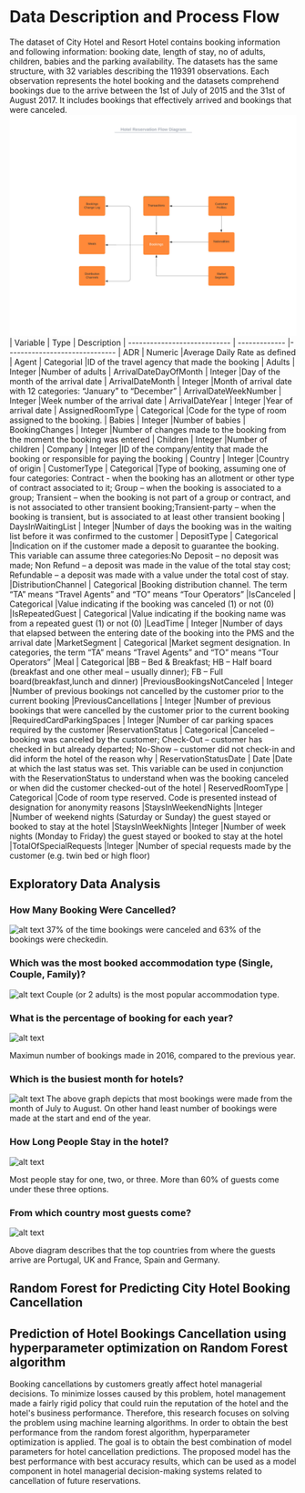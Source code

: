 # Data Description and Process Flow
The dataset of City Hotel and Resort Hotel contains booking information and following information: booking date, length of stay, no of adults, children, babies and the parking availability. The datasets has the same structure, with 32 variables describing the 119391 observations. Each observation represents the hotel booking and the datasets comprehend bookings due to the arrive between the 1st of July of 2015 and the 31st of August 2017. It includes bookings that effectively arrived and bookings that were canceled. 
![alt text](https://github.com/nikmahadeshwar/group-project/blob/main/Business%20process%20flow%20example-3.jpeg)
|            Variable          |     Type      |         Description
| ---------------------------- | ------------- |------------------------------
|     ADR                      |    Numeric    |Average Daily Rate as defined
|     Agent                    |   Categorial  |ID of the travel agency that made the booking
|     Adults                   |    Integer    |Number of adults
|     ArrivalDateDayOfMonth    |     Integer   |Day of the month of the arrival date
|     ArrivalDateMonth         |     Integer   |Month of arrival date with 12 categories: “January” to “December”
|     ArrivalDateWeekNumber    |     Integer   |Week number of the arrival date
|     ArrivalDateYear          |     Integer   |Year of arrival date
|     AssignedRoomType         |  Categorical  |Code for the type of room assigned to the booking.
|     Babies                   |     Integer   |Number of babies
|    BookingChanges            |     Integer   |Number of changes made to the booking from the moment the booking was entered 
|     Children                 |     Integer   |Number of children
|    Company                   |     Integer   |ID of the company/entity that made the booking or responsible for paying the booking
|    Country                   |     Integer   |Country of origin
|    CustomerType              | Categorical   |Type of booking, assuming one of four categories: Contract - when the booking has an allotment or other type of contract associated to it; Group – when the booking is associated to a group; Transient – when the booking is not part of a group or contract, and is not associated to other transient booking;Transient-party – when the booking is transient, but is associated to at least other transient booking
| DaysInWaitingList            | Integer       |Number of days the booking was in the waiting list before it was confirmed to the customer
|   DepositType                | Categorical   |Indication on if the customer made a deposit to guarantee the booking. This variable can assume three categories:No Deposit – no deposit was made; Non Refund – a deposit was made in the value of the total stay cost; Refundable – a deposit was made with a value under the total cost of stay.
|DistributionChannel           | Categorical   |Booking distribution channel. The term “TA” means “Travel Agents” and “TO” means “Tour Operators”
|IsCanceled                    | Categorical   |Value indicating if the booking was canceled (1) or not (0)
|IsRepeatedGuest               | Categorical   |Value indicating if the booking name was from a repeated guest (1) or not (0)
|LeadTime                      | Integer       |Number of days that elapsed between the entering date of the booking into the PMS and the arrival date
|MarketSegment                 | Categorical   |Market segment designation. In categories, the term “TA” means “Travel Agents” and “TO” means “Tour Operators”
|Meal                          | Categorical   |BB – Bed & Breakfast; HB – Half board (breakfast and one other meal – usually dinner); FB – Full board(breakfast,lunch and dinner)
|PreviousBookingsNotCanceled   | Integer       |Number of previous bookings not cancelled by the customer prior to the current booking
|PreviousCancellations         | Integer       |Number of previous bookings that were cancelled by the customer prior to the current booking
|RequiredCardParkingSpaces     | Integer       |Number of car parking spaces required by the customer
|ReservationStatus             | Categorical   |Canceled – booking was canceled by the customer; Check-Out – customer has checked in but already departed; No-Show – customer did not check-in and did inform the hotel of the reason why
| ReservationStatusDate        | Date          |Date at which the last status was set. This variable can be used in conjunction with the ReservationStatus to understand when was the booking canceled or when did the customer checked-out of the hotel
| ReservedRoomType             | Categorical   |Code of room type reserved. Code is presented instead of designation for anonymity reasons
|StaysInWeekendNights          |Integer        |Number of weekend nights (Saturday or Sunday) the guest stayed or booked to stay at the hotel
|StaysInWeekNights             |Integer        |Number of week nights (Monday to Friday) the guest stayed or booked to stay at the hotel
|TotalOfSpecialRequests        |Integer        |Number of special requests made by the customer (e.g. twin bed or high floor)


## Exploratory Data Analysis
### How Many Booking Were Cancelled?
![alt text](https://github.com/elp192/Hotel-Reservation/blob/Final_project/nikmahadeshwar/Screen%20Shot%202021-11-27%20at%204.58.04%20PM.png)
 37% of the time bookings were canceled and 63% of the bookings were checkedin.
 
### Which was the most booked accommodation type (Single, Couple, Family)?
![alt text](https://github.com/elp192/Hotel-Reservation/blob/Final_project/nikmahadeshwar/Screen%20Shot%202021-11-27%20at%205.55.57%20PM.png)
Couple (or 2 adults) is the most popular accommodation type. 

### What is the percentage of booking for each year?
![alt text](https://github.com/elp192/Hotel-Reservation/blob/Final_project/nikmahadeshwar/Screen%20Shot%202021-11-27%20at%205.00.05%20PM.png)

Maximun number of bookings made in 2016, compared to the previous year. 

### Which is the busiest month for hotels?
![alt text](https://github.com/elp192/Hotel-Reservation/blob/Final_project/nikmahadeshwar/Screen%20Shot%202021-11-27%20at%205.00.26%20PM.png)
The above graph depicts that most bookings were made from the month of July to August. On other hand least number of bookings were made at the start and end of the year.
### How Long People Stay in the hotel?
![alt text](https://github.com/elp192/Hotel-Reservation/blob/Final_project/nikmahadeshwar/Screen%20Shot%202021-11-27%20at%206.22.13%20PM.png)

Most people stay for one, two, or three. More than 60% of guests come under these three options.

### From which country most guests come?
![alt text](https://github.com/elp192/Hotel-Reservation/blob/Final_project/nikmahadeshwar/Screen%20Shot%202021-11-27%20at%205.00.45%20PM.png)

Above diagram describes that the top countries from where the guests arrive are Portugal, UK and France, Spain and Germany.

## Random Forest for Predicting City Hotel Booking Cancellation






## Prediction of Hotel Bookings Cancellation using hyperparameter optimization on Random Forest algorithm

Booking cancellations by customers greatly affect hotel managerial decisions. To minimize losses caused by this problem, hotel management made a fairly rigid policy that could ruin the reputation of the hotel and the hotel's business performance. Therefore, this research focuses on solving the problem using machine learning algorithms. In order to obtain the best performance from the random forest algorithm, hyperparameter optimization is applied. The goal is to obtain the best combination of model parameters for hotel cancellation predictions. The proposed model has the best performance with best accuracy results, which can be used as a model component in hotel managerial decision-making systems related to cancellation of future reservations.
